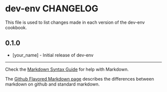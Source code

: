 dev-env CHANGELOG
=================

This file is used to list changes made in each version of the dev-env cookbook.

0.1.0
-----
- [your_name] - Initial release of dev-env

- - -
Check the [Markdown Syntax Guide](http://daringfireball.net/projects/markdown/syntax) for help with Markdown.

The [Github Flavored Markdown page](http://github.github.com/github-flavored-markdown/) describes the differences between markdown on github and standard markdown.
